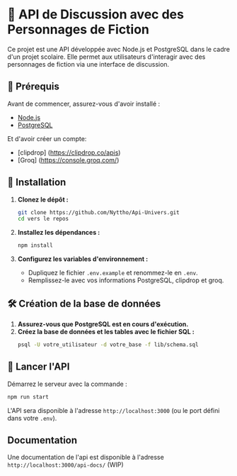 # 🚀 API de Discussion avec des Personnages de Fiction

Ce projet est une API développée avec Node.js et PostgreSQL dans le cadre d'un projet scolaire. Elle permet aux utilisateurs d'interagir avec des personnages de fiction via une interface de discussion.

## 📌 Prérequis

Avant de commencer, assurez-vous d'avoir installé :

- [Node.js](https://nodejs.org/)
- [PostgreSQL](https://www.postgresql.org/)

Et d'avoir créer un compte:

- [clipdrop] (https://clipdrop.co/apis)
- [Groq] (https://console.groq.com/)

## 📂 Installation

1. **Clonez le dépôt :**

   ```sh
   git clone https://github.com/Nyttho/Api-Univers.git
   cd vers le repos
   ```

2. **Installez les dépendances :**

   ```sh
   npm install
   ```

3. **Configurez les variables d'environnement :**
   - Dupliquez le fichier `.env.example` et renommez-le en `.env`.
   - Remplissez-le avec vos informations PostgreSQL, clipdrop et groq.

## 🛠️ Création de la base de données

1. **Assurez-vous que PostgreSQL est en cours d'exécution.**
2. **Créez la base de données et les tables avec le fichier SQL :**
   ```sh
   psql -U votre_utilisateur -d votre_base -f lib/schema.sql
   ```

## 🚀 Lancer l'API

Démarrez le serveur avec la commande :

```sh
npm run start
```

L'API sera disponible à l'adresse `http://localhost:3000` (ou le port défini dans votre `.env`).

## Documentation

Une documentation de l'api est disponible à l'adresse `http://localhost:3000/api-docs/` (WIP)
